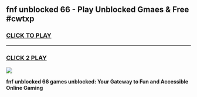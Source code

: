 
## fnf unblocked 66 - Play Unblocked Gmaes & Free #cwtxp
<h3>
<a href="https://news.freeplayer.one?title=fnf_unblocked_66&ref=03M">CLICK TO PLAY</a></h3>
<hr>

<h3>
<a href="https://news.freeplayer.one?title=fnf_unblocked_66&ref=03M">CLICK 2 PLAY</a>
  
</h3>

<a href="https://news.freeplayer.one?title=fnf_unblocked_66&ref=03M"><img src="https://clearcache.store/games.png"></a>


**fnf unblocked 66 games unblocked: Your Gateway to Fun and Accessible Online Gaming**
